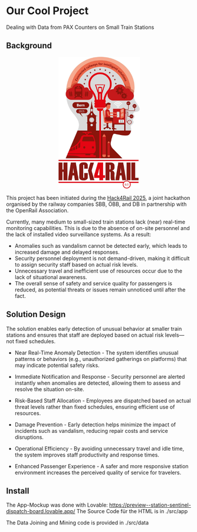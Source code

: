 # Our Cool Project

Dealing with Data from PAX Counters on Small Train Stations

## Background

<p align="center">
  <img alt="Hack4Rail Logo" src="img/hack4rail-logo.jpg" width="220"/>
</p>

This project has been initiated during the [Hack4Rail 2025](https://hack4rail.event.sbb.ch/en/), a joint hackathon organised by the railway companies SBB, ÖBB, and DB in partnership with the OpenRail Association.

Currently, many medium to small-sized train stations lack (near) real-time monitoring capabilities. This is due to the absence of on-site personnel and the lack of installed video surveillance systems. As a result:

* Anomalies such as vandalism cannot be detected early, which leads to increased damage and delayed responses.
* Security personnel deployment is not demand-driven, making it difficult to assign security staff based on actual risk levels.
* Unnecessary travel and inefficient use of resources occur due to the lack of situational awareness.
* The overall sense of safety and service quality for passengers is reduced, as potential threats or issues remain unnoticed until after the fact.

## Solution Design

The solution enables early detection of unusual behavior at smaller train stations and ensures that staff are deployed based on actual risk levels—not fixed schedules.


* Near Real-Time Anomaly Detection - The system identifies unusual patterns or behaviors (e.g., unauthorized gatherings on platforms) that may indicate potential safety risks.
  
* Immediate Notification and Response - Security personnel are alerted instantly when anomalies are detected, allowing them to assess and resolve the situation on-site.
* Risk-Based Staff Allocation - Employees are dispatched based on actual threat levels rather than fixed schedules, ensuring efficient use of resources.
* Damage Prevention - Early detection helps minimize the impact of incidents such as vandalism, reducing repair costs and service disruptions.
* Operational Efficiency - By avoiding unnecessary travel and idle time, the system improves staff productivity and response times.
* Enhanced Passenger Experience - A safer and more responsive station environment increases the perceived quality of service for travelers.


## Install

The App-Mockup was done with Lovable:
https://preview--station-sentinel-dispatch-board.lovable.app/
The Source Code für the HTML is in ./src/app

The Data Joining and Mining code is provided in ./src/data

